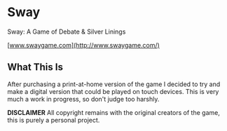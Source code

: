 # Sway

Sway: A Game of Debate & Silver Linings

[www.swaygame.com](http://www.swaygame.com/)

## What This Is

After purchasing a print-at-home version of the game I decided to try and make a digital version that could be played on touch devices. This is very much a work in progress, so don't judge too harshly.

**DISCLAIMER**
All copyright remains with the original creators of the game, this is purely a personal project.
